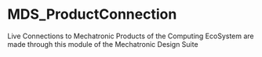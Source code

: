 # MDS_ProductConnection
Live Connections to Mechatronic Products of the Computing EcoSystem are made through this module of the Mechatronic Design Suite
